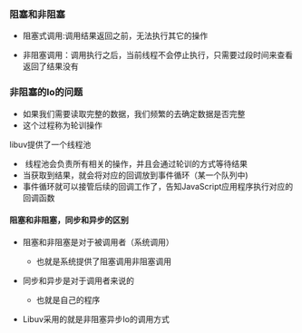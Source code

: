 ### 阻塞和非阻塞

- 阻塞式调用:调用结果返回之前，无法执行其它的操作

- 非阻塞调用：调用执行之后，当前线程不会停止执行，只需要过段时间来查看返回了结果没有

### 非阻塞的Io的问题

- 如果我们需要读取完整的数据，我们频繁的去确定数据是否完整
- 这个过程称为轮训操作

libuv提供了一个线程池

- ​	线程池会负责所有相关的操作，并且会通过轮训的方式等待结果
- 当获取到结果，就会将对应的回调放到事件循环（某一个队列中)
- 事件循环就可以接管后续的回调工作了，告知JavaScript应用程序执行对应的回调函数

#### 阻塞和非阻塞，同步和异步的区别

- 阻塞和非阻塞是对于被调用者（系统调用）
  - 也就是系统提供了阻塞调用非阻塞调用
- 同步和异步是对于调用者来说的
  - 也就是自己的程序

- Libuv采用的就是非阻塞异步Io的调用方式

